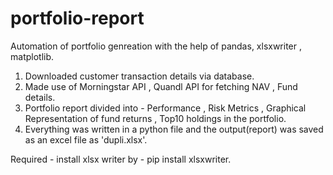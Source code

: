 # portfolio-report
Automation of portfolio genreation with the help of pandas, xlsxwriter , matplotlib.

1. Downloaded customer transaction details via database.
2. Made use of Morningstar API , Quandl API for fetching NAV , Fund details.
3. Portfolio report divided into - Performance , Risk Metrics , Graphical Representation of fund returns , Top10 holdings in the portfolio.
4. Everything was written in a python file and the output(report) was saved as an excel file as 'dupli.xlsx'.

Required - install xlsx writer by - pip install xlsxwriter.

